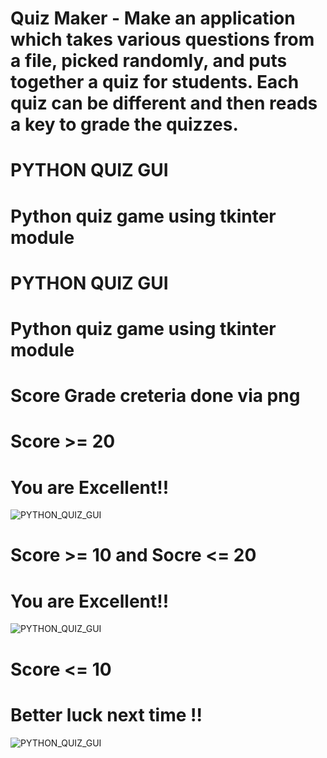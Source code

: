 # Quiz Maker - Make an application which takes various questions from a file, picked randomly, and puts together a quiz for students. Each quiz can be different and then reads a key to grade the quizzes.

# PYTHON QUIZ GUI

# Python quiz game using tkinter module

# PYTHON QUIZ GUI
# Python quiz game using tkinter module
# Score Grade creteria done via png

# Score >= 20 
# You are Excellent!!
![PYTHON_QUIZ_GUI](great.png)

# Score >= 10 and Socre <= 20 
# You are Excellent!!
![PYTHON_QUIZ_GUI](ok.png)

# Score <= 10
# Better luck next time !!
![PYTHON_QUIZ_GUI](bad.png)
